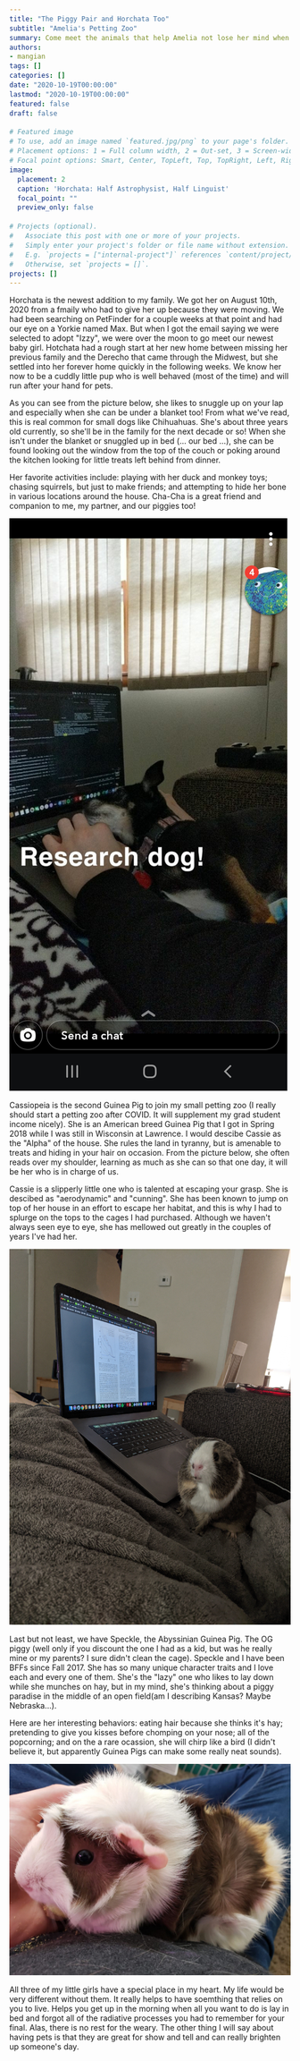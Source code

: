 ```yaml
---
title: "The Piggy Pair and Horchata Too"
subtitle: "Amelia's Petting Zoo"
summary: Come meet the animals that help Amelia not lose her mind when she's trying to work.  Cute pictures can assuredly be found here.
authors:
- mangian
tags: []
categories: []
date: "2020-10-19T00:00:00"
lastmod: "2020-10-19T00:00:00"
featured: false
draft: false

# Featured image
# To use, add an image named `featured.jpg/png` to your page's folder.
# Placement options: 1 = Full column width, 2 = Out-set, 3 = Screen-width
# Focal point options: Smart, Center, TopLeft, Top, TopRight, Left, Right, BottomLeft, Bottom, BottomRight
image:
  placement: 2
  caption: 'Horchata: Half Astrophysist, Half Linguist'
  focal_point: ""
  preview_only: false

# Projects (optional).
#   Associate this post with one or more of your projects.
#   Simply enter your project's folder or file name without extension.
#   E.g. `projects = ["internal-project"]` references `content/project/deep-learning/index.md`.
#   Otherwise, set `projects = []`.
projects: []
---
```

Horchata is the newest addition to my family.  We got her on August 10th, 2020  from a fmaily who had to give her up because they were moving.  We had been searching on PetFinder for a couple weeks at that point and had our eye on a Yorkie named Max.  But when I got the email saying we were selected to adopt "Izzy", we were over the moon to go meet our newest baby girl.  Hotchata had a rough start at her new home between missing her previous family and the Derecho that came through the Midwest, but she settled into her forever home quickly in the following weeks.  We know her now to be a cuddly little pup who is well behaved (most of the time) and will run after your hand for pets.

As you can see from the picture below, she likes to snuggle up on your lap and especially when she can be under a blanket too!  From what we've read, this is real common for small dogs like Chihuahuas.  She's about three years old currently, so she'll be in the family for the next decade or so!  When she isn't under the blanket or snuggled up in bed (... our bed ...), she can be found looking out the window from the top of the couch or poking around the kitchen looking for little treats left behind from dinner.

Her favorite activities include: playing with her duck and monkey toys; chasing squirrels, but just to make friends; and attempting to hide her bone in various locations around the house.  Cha-Cha is a great friend and companion to me, my partner, and our piggies too!

![](research_pup.jpg)

Cassiopeia is the second Guinea Pig to join my small petting zoo (I really should start a petting zoo after COVID.  It will supplement my grad student income nicely).  She is an American breed Guinea Pig that I got in Spring 2018 while I was still in Wisconsin at Lawrence.  I would descibe Cassie as the "Alpha" of the house.  She rules the land in tyranny, but is amenable to treats and hiding in your hair on occasion.  From the picture below, she often reads over my shoulder, learning as much as she can so that one day, it will be her who is in charge of us.

Cassie is a slipperly little one who is talented at escaping your grasp.  She is descibed as "aerodynamic" and "cunning".  She has been known to jump on top of her house in an effort to escape her habitat, and this is why I had to splurge on the tops to the cages I had purchased.  Although we haven't always seen eye to eye, she has mellowed out greatly in the couples of years I've had her.

![](piggy_puter.jpeg)

Last but not least, we have Speckle, the Abyssinian Guinea Pig.  The OG piggy (well only if you discount the one I had as a kid, but was he really mine or my parents?  I sure didn't clean the cage).  Speckle and I have been BFFs since Fall 2017.  She has so many unique character traits and I love each and every one of them.  She's the "lazy" one who likes to lay down while she munches on hay, but in my mind, she's thinking about a piggy paradise in the middle of an open field(am I describing Kansas? Maybe Nebraska...).  

Here are her interesting behaviors: eating hair because she thinks it's hay; pretending to give you kisses before chomping on your nose; all of the popcorning; and on the a rare ocassion, she will chirp like a bird (I didn't believe it, but apparently Guinea Pigs can make some really neat sounds).

![](cute_speckle.jpg)

All three of my little girls have a special place in my heart.  My life would be very different without them.  It really helps to have soemthing that relies on you to live.  Helps you get up in the morning when all you want to do is lay in bed and forgot all of the radiative processes you had to remember for your final.  Alas, there is no rest for the weary.  The other thing I will say about having pets is that they are great for show and tell and can really brighten up someone's day.
